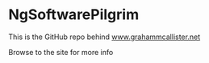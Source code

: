 # NgSoftwarePilgrim

This is the GitHub repo behind www.grahammcallister.net

Browse to the site for more info
